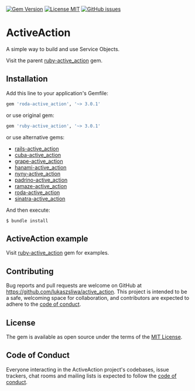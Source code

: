 
[![Gem Version](https://badge.fury.io/rb/roda-active_action.svg)](https://badge.fury.io/rb/roda-active_action)
[![License MIT](https://img.shields.io/github/license/lukaszsliwa/roda-active_action)](https://github.com/lukaszsliwa/roda-active_action/blob/main/LICENSE)
[![GitHub issues](https://img.shields.io/github/issues/lukaszsliwa/roda-active_action)](https://github.com/lukaszsliwa/roda-active_action/issues)

# ActiveAction

A simple way to build and use Service Objects.

Visit the parent [ruby-active_action](https://github.com/lukaszsliwa/active_action) gem.


## Installation

Add this line to your application's Gemfile:

```ruby
gem 'roda-active_action', '~> 3.0.1'
```

or use original gem:

```ruby
gem 'ruby-active_action', '~> 3.0.1'
```

or use alternative gems:

* [rails-active_action](https://github.com/lukaszsliwa/rails-active_action)
* [cuba-active_action](https://github.com/lukaszsliwa/cuba-active_action)
* [grape-active_action](https://github.com/lukaszsliwa/grape-active_action)
* [hanami-active_action](https://github.com/lukaszsliwa/hanami-active_action)
* [nyny-active_action](https://github.com/lukaszsliwa/nyny-active_action)
* [padrino-active_action](https://github.com/lukaszsliwa/padrino-active_action)
* [ramaze-active_action](https://github.com/lukaszsliwa/ramaze-active_action)
* [roda-active_action](https://github.com/lukaszsliwa/roda-active_action)
* [sinatra-active_action](https://github.com/lukaszsliwa/sinatra-active_action)

And then execute:

    $ bundle install

## ActiveAction example

Visit [ruby-active_action](https://github.com/lukaszsliwa/active_action) gem for examples.


## Contributing

Bug reports and pull requests are welcome on GitHub at https://github.com/lukaszsliwa/active_action. This project is intended to be a safe, welcoming space for collaboration, and contributors are expected to adhere to the [code of conduct](https://github.com/lukaszsliwa/active_action/blob/master/CODE_OF_CONDUCT.md).


## License

The gem is available as open source under the terms of the [MIT License](https://opensource.org/licenses/MIT).

## Code of Conduct

Everyone interacting in the ActiveAction project's codebases, issue trackers, chat rooms and mailing lists is expected to follow the [code of conduct](https://github.com/lukaszsliwa/active_action/blob/master/CODE_OF_CONDUCT.md).
